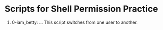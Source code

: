 # Scripts for Shell Permission Practice

1. 0-iam_betty:
... This script switches from one user to another.

